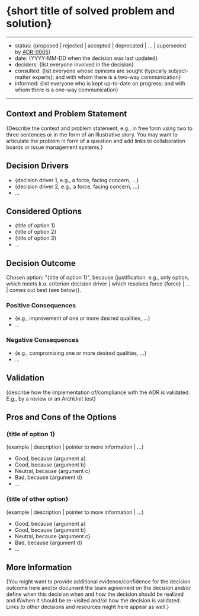 
# {short title of solved problem and solution}

---
<!-- These are optional elements. Feel free to remove any of them. -->

- status: {proposed | rejected | accepted | deprecated | … | superseded by [ADR-0005](0005-example.md)}
- date: {YYYY-MM-DD when the decision was last updated}
- deciders: {list everyone involved in the decision}
- consulted: {list everyone whose opinions are sought (typically subject-matter experts); and with whom there is a two-way communication}
- informed: {list everyone who is kept up-to-date on progress; and with whom there is a one-way communication}

---

## Context and Problem Statement

{Describe the context and problem statement, e.g., in free form using two to three sentences or in the form of an illustrative story.
 You may want to articulate the problem in form of a question and add links to collaboration boards or issue management systems.}

## Decision Drivers

<!-- This is an optional element. Feel free to remove. -->

- {decision driver 1, e.g., a force, facing concern, …}
- {decision driver 2, e.g., a force, facing concern, …}
- … <!-- numbers of drivers can vary -->

## Considered Options

- {title of option 1}
- {title of option 2}
- {title of option 3}
- … <!-- numbers of options can vary -->

## Decision Outcome

Chosen option: "{title of option 1}", because
{justification. e.g., only option, which meets k.o. criterion decision driver | which resolves force {force} | … | comes out best (see below)}.

### Positive Consequences

<!-- This is an optional element. Feel free to remove. -->

- {e.g., improvement of one or more desired qualities, …}
- …

### Negative Consequences

<!-- This is an optional element. Feel free to remove. -->

- {e.g., compromising one or more desired qualities, …}
- …

## Validation

<!-- This is an optional element. Feel free to remove. -->

{describe how the implementation of/compliance with the ADR is validated. E.g., by a review or an ArchUnit test}

## Pros and Cons of the Options

<!-- This is an optional element. Feel free to remove. -->

### {title of option 1}

<!-- This is an optional element. Feel free to remove. -->

{example | description | pointer to more information | …}

- Good, because {argument a}
- Good, because {argument b}
- Neutral, because {argument c}  <!-- use "neutral" if the given argument weights neither for good nor bad -->
- Bad, because {argument d}
- … <!-- numbers of pros and cons can vary -->

### {title of other option}

{example | description | pointer to more information | …}

- Good, because {argument a}
- Good, because {argument b}
- Neutral, because {argument c}
- Bad, because {argument d}
- …

## More Information

<!-- This is an optional element. Feel free to remove. -->

{You might want to provide additional evidence/confidence for the decision outcome here and/or
 document the team agreement on the decision and/or
 define when this decision when and how the decision should be realized and if/when it should be re-visited and/or
 how the decision is validated.
 Links to other decisions and resources might here appear as well.}
